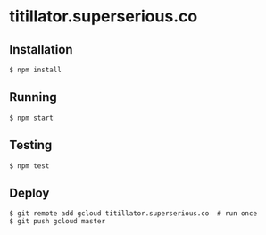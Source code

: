 # titillator.superserious.co

## Installation

    $ npm install

## Running

    $ npm start

## Testing

    $ npm test

## Deploy

    $ git remote add gcloud titillator.superserious.co  # run once
    $ git push gcloud master

